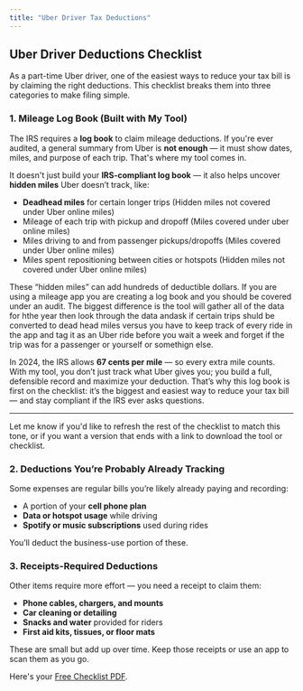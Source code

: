 ```yaml
---
title: "Uber Driver Tax Deductions"
---
```


## Uber Driver Deductions Checklist

As a part-time Uber driver, one of the easiest ways to reduce your tax bill is by claiming the right deductions. This checklist breaks them into three categories to make filing simple.


### 1. **Mileage Log Book (Built with My Tool)**

The IRS requires a **log book** to claim mileage deductions. If you're ever audited, a general summary from Uber is **not enough** — it must show dates, miles, and purpose of each trip. That's where my tool comes in.

It doesn't just build your **IRS-compliant log book** — it also helps uncover **hidden miles** Uber doesn’t track, like:
- **Deadhead miles** for certain longer trips  (Hidden miles not covered under Uber online miles)
- Mileage of each trip with pickup and dropoff (Miles covered under uber online miles)
- Miles driving to and from passenger pickups/dropoffs (Miles covered under Uber online miles)
- Miles spent repositioning between cities or hotspots (Hidden miles not covered under Uber online miles)

These “hidden miles” can add hundreds of deductible dollars.
If you are using a mileage app you are creating a log book and you should be covered under an audit. The biggest difference is the tool will gather all of the data for hthe year then look through the data andask if certain trips shuld be converted to dead head miles versus you have to keep track of every ride in the app and tag it as an Uber ride before you wait a week and forget if the trip was for a passenger or yourself or somethign else.

In 2024, the IRS allows **67 cents per mile** — so every extra mile counts. With my tool, you don’t just track what Uber gives you; you build a full, defensible record and maximize your deduction. That’s why this log book is first on the checklist: it’s the biggest and easiest way to reduce your tax bill — and stay compliant if the IRS ever asks questions.

---

Let me know if you'd like to refresh the rest of the checklist to match this tone, or if you want a version that ends with a link to download the tool or checklist.

### 2. **Deductions You’re Probably Already Tracking**  
Some expenses are regular bills you’re likely already paying and recording:
- A portion of your **cell phone plan**
- **Data or hotspot usage** while driving
- **Spotify or music subscriptions** used during rides

You’ll deduct the business-use portion of these.

### 3. **Receipts-Required Deductions**  
Other items require more effort — you need a receipt to claim them:
- **Phone cables, chargers, and mounts**
- **Car cleaning or detailing**
- **Snacks and water** provided for riders
- **First aid kits, tissues, or floor mats**

These are small but add up over time. Keep those receipts or use an app to scan them as you go.



Here's your [Free Checklist PDF](MAILCHIMP).

